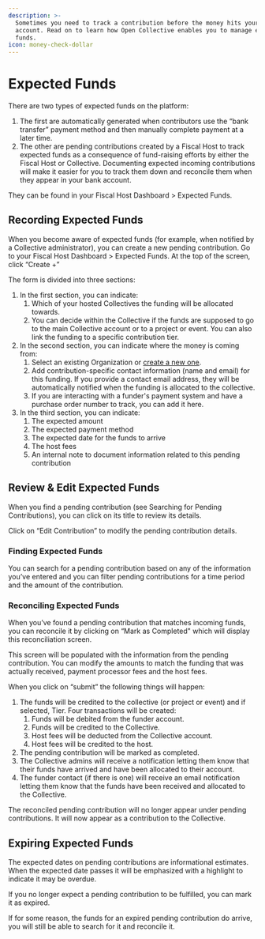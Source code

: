 ```yaml
---
description: >-
  Sometimes you need to track a contribution before the money hits your bank
  account. Read on to learn how Open Collective enables you to manage expected
  funds.
icon: money-check-dollar
---
```


# Expected Funds

There are two types of expected funds on the platform:

1. The first are automatically generated when contributors use the “bank transfer” payment method and then manually complete payment at a later time.
2. The other are pending contributions created by a Fiscal Host to track expected funds as a consequence of fund-raising efforts by either the Fiscal Host or Collective. Documenting expected incoming contributions will make it easier for you to track them down and reconcile them when they appear in your bank account.

They can be found in your Fiscal Host Dashboard > Expected Funds.

## Recording Expected Funds

When you become aware of expected funds (for example, when notified by a Collective administrator), you can create a new pending contribution. Go to your Fiscal Host Dashboard > Expected Funds. At the top of the screen, click “Create +”

The form is divided into three sections:

1. In the first section, you can indicate:
   1. Which of your hosted Collectives the funding will be allocated towards.
   2. You can decide within the Collective if the funds are supposed to go to the main Collective account or to a project or event. You can also link the funding to a specific contribution tier.
2. In the second section, you can indicate where the money is coming from:
   1. Select an existing Organization or [create a new one](../../getting-started/creating-an-organization.md).
   2. Add contribution-specific contact information (name and email) for this funding. If you provide a contact email address, they will be automatically notified when the funding is allocated to the collective.
   3. If you are interacting with a funder's payment system and have a purchase order number to track, you can add it here.
3. In the third section, you can indicate:
   1. The expected amount
   2. The expected payment method
   3. The expected date for the funds to arrive
   4. The host fees
   5. An internal note to document information related to this pending contribution

## Review & Edit Expected Funds

When you find a pending contribution (see Searching for Pending Contributions), you can click on its title to review its details.

Click on “Edit Contribution” to modify the pending contribution details.

### Finding Expected Funds

You can search for a pending contribution based on any of the information you’ve entered and you can filter pending contributions for a time period and the amount of the contribution.

### Reconciling Expected Funds

When you’ve found a pending contribution that matches incoming funds, you can reconcile it by clicking on “Mark as Completed" which will display this reconciliation screen.

This screen will be populated with the information from the pending contribution. You can modify the amounts to match the funding that was actually received, payment processor fees and the host fees.

When you click on “submit” the following things will happen:

1. The funds will be credited to the collective (or project or event) and if selected, Tier. Four transactions will be created:
   1. Funds will be debited from the funder account.
   2. Funds will be credited to the Collective.
   3. Host fees will be deducted from the Collective account.
   4. Host fees will be credited to the host.
2. The pending contribution will be marked as completed.
3. The Collective admins will receive a notification letting them know that their funds have arrived and have been allocated to their account.
4. The funder contact (if there is one) will receive an email notification letting them know that the funds have been received and allocated to the Collective.

The reconciled pending contribution will no longer appear under pending contributions. It will now appear as a contribution to the Collective.

## Expiring Expected Funds

The expected dates on pending contributions are informational estimates. When the expected date passes it will be emphasized with a highlight to indicate it may be overdue.

If you no longer expect a pending contribution to be fulfilled, you can mark it as expired.

If for some reason, the funds for an expired pending contribution do arrive, you will still be able to search for it and reconcile it.

